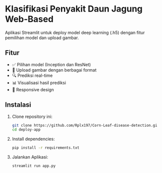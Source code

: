 # Klasifikasi Penyakit Daun Jagung Web-Based 

Aplikasi Streamlit untuk deploy model deep learning (.h5) dengan fitur pemilihan model dan upload gambar.

## Fitur
- ✅ Pilihan model (Inception dan ResNet)
- 📁 Upload gambar dengan berbagai format
- 🔍 Prediksi real-time
- 📊 Visualisasi hasil prediksi
- 📱 Responsive design

## Instalasi

1. Clone repository ini:
    ```bash
    git clone https://github.com/Rplx197/Corn-Leaf-disease-detection.git
    cd deploy-app

2. Install dependencies:
   ```bash
   pip install -r requirements.txt
3. Jalankan Aplikasi:
   ```bash
   streamlit run app.py
